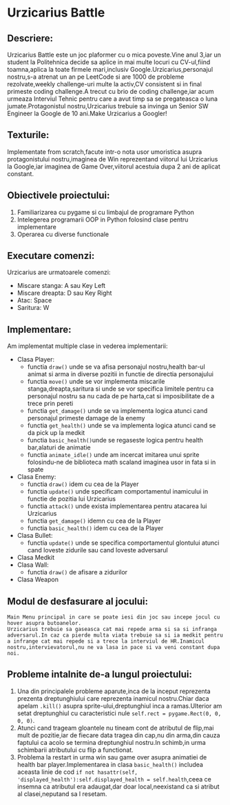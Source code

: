# Urzicarius Battle

## Descriere:

Urzicarius Battle este un joc plaformer cu o mica poveste.Vine anul 3,iar un student la Politehnica decide sa aplice in mai multe locuri cu CV-ul,fiind toamna,aplica la toate firmele mari,inclusiv Google.Urzicarius,personajul nostru,s-a atrenat un an pe LeetCode si are 1000 de probleme rezolvate,weekly challenge-uri multe la activ,CV consistent si in final primeste coding challenge.A trecut cu brio de coding challenge,iar acum urmeaza Interviul Tehnic pentru care a avut timp sa se pregateasca o luna jumate.Protagonistul nostru,Urzicarius trebuie sa invinga un Senior SW Engineer la Google de 10 ani.Make Urzicarius a Googler!

## Texturile:

Implementate from scratch,facute intr-o nota usor umoristica asupra protagonistului nostru,imaginea de Win reprezentand viitorul lui Urzicarius la Google,iar imaginea de Game Over,viitorul acestuia dupa 2 ani de aplicat constant.

## Obiectivele proiectului:

1.  Familiarizarea cu pygame si cu limbajul de programare Python
2.  Intelegerea programarii OOP in Python folosind clase pentru implementare
3.  Operarea cu diverse functionale

## Executare comenzi:

Urzicarius are urmatoarele comenzi:

- Miscare stanga: A sau Key Left
- Miscare dreapta: D sau Key Right
- Atac: Space
- Saritura: W

## Implementare:

Am implementat multiple clase in vederea implementarii:

- Clasa Player:
  - functia `draw()` unde se va afisa personajul nostru,health bar-ul animat si arma in diverse pozitii in functie de directia personajului
  - functia `move()` unde se vor implementa miscarile stanga,dreapta,saritura si unde se vor specifica limitele pentru ca personajul nostru sa nu cada de pe harta,cat si imposibilitate de a trece prin pereti
  - functia `get_damage()` unde se va implementa logica atunci cand personajul primeste damage de la enemy
  - functia `get_health()` unde se va implementa logica atunci cand se da pick up la medkit
  - functia `basic_health()`unde se regaseste logica pentru health bar,alaturi de animatie
  - functia `animate_idle()` unde am incercat imitarea unui sprite folosindu-ne de biblioteca math scaland imaginea usor in fata si in spate
- Clasa Enemy:
  - functia `draw()` idem cu cea de la Player
  - functia `update()` unde specificam comportamentul inamicului in functie de pozitia lui Urzicarius
  - functia `attack()` unde exista implementarea pentru atacarea lui Urzicarius
  - functia `get_damage()` idemn cu cea de la Player
  - functia `basic_health()` idem cu cea de la Player
- Clasa Bullet:
  - functia `update()` unde se specifica comportamentul glontului atunci cand loveste zidurile sau cand loveste adversarul
- Clasa Medkit
- Clasa Wall:
  - functia `draw()` de afisare a zidurilor
- Clasa Weapon

## Modul de desfasurare al jocului:

    Main Menu principal in care se poate iesi din joc sau incepe jocul cu hover asupra butoanelor.
    Urzicarius trebuie sa gaseasca cat mai repede arma si sa si infranga adversarul.In caz ca pierde multa viata trebuie sa si ia medkit pentru a infrange cat mai repede si a trece la interviul de HR.Inamicul nostru,intervievatorul,nu ne va lasa in pace si va veni constant dupa noi.

## Probleme intalnite de-a lungul proiectului:

1. Una din principalele probleme aparute,inca de la inceput reprezenta prezenta dreptunghiului care reprezenta inamicul nostru.Chiar daca apelam `.kill()` asupra sprite-ului,dreptunghiul inca a ramas.Ulterior am setat dreptunghiul cu caracteristici nule `self.rect = pygame.Rect(0, 0, 0, 0)`.
2. Atunci cand trageam gloantele nu tineam cont de atributul de flip,mai mult de pozitie,iar de fiecare data tragea din cap,nu din arma,din cauza faptului ca acolo se termina dreptunghiul nostru.In schimb,in urma schimbarii atributului cu flip a functionat.
3. Problema la restart in urma win sau game over asupra animatiei de health bar player.Implementarea in clasa `basic_health()` includea aceasta linie de cod `if not hasattr(self, 'displayed_health'):self.displayed_health = self.health`,ceea ce insemna ca atributul era adaugat,dar doar local,neexistand ca si atribut al clasei,neputand sa l resetam.
